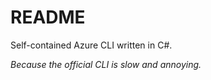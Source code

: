 # README

Self-contained Azure CLI written in C#.

_Because the official CLI is slow and annoying._
